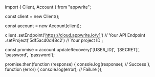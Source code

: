 import { Client, Account } from "appwrite";

const client = new Client();

const account = new Account(client);

client
    .setEndpoint('https://cloud.appwrite.io/v1') // Your API Endpoint
    .setProject('5df5acd0d48c2') // Your project ID
;

const promise = account.updateRecovery('[USER_ID]', '[SECRET]', 'password', 'password');

promise.then(function (response) {
    console.log(response); // Success
}, function (error) {
    console.log(error); // Failure
});